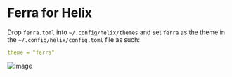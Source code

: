 # Ferra for Helix

Drop `ferra.toml` into `~/.config/helix/themes` and set `ferra` as the theme in the `~/.config/helix/config.toml` file as such:

```yaml
theme = "ferra"
```

![image](https://user-images.githubusercontent.com/2248455/230390757-f7baff6d-7e06-4d43-9023-8be3b98e0908.png)
